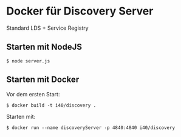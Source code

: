 # Docker für Discovery Server

Standard LDS + Service Registry

## Starten mit NodeJS

``$ node server.js``

## Starten mit Docker

Vor dem ersten Start:

``$ docker build -t i40/discovery .``

Starten mit:

``$ docker run --name discoveryServer -p 4840:4840 i40/discovery``